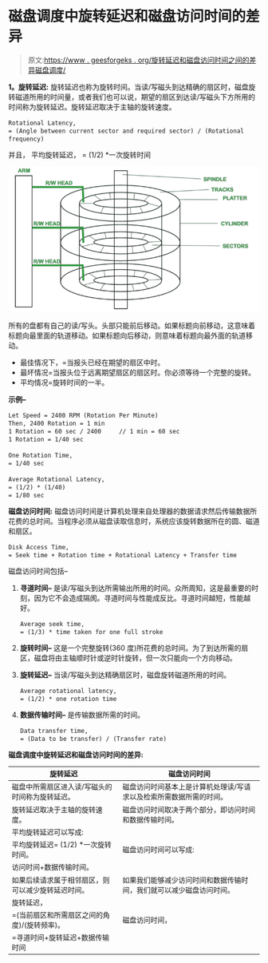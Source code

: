 # 磁盘调度中旋转延迟和磁盘访问时间的差异

> 原文:[https://www . geesforgeks . org/旋转延迟和磁盘访问时间之间的差异磁盘调度/](https://www.geeksforgeeks.org/difference-between-rotational-latency-and-disk-access-time-in-disk-scheduling/)

**1。旋转延迟:**
旋转延迟也称为旋转时间。当读/写磁头到达精确的扇区时，磁盘旋转磁道所用的时间量，或者我们也可以说，期望的扇区到达读/写磁头下方所用的时间称为旋转延迟。旋转延迟取决于主轴的旋转速度。

```
Rotational Latency, 
= (Angle between current sector and required sector) / (Rotational frequency) 
```

并且，
平均旋转延迟，
= (1/2) *一次旋转时间

![](img/b3f4252ffe720051d4ff7eb975d43dfa.png)

所有的盘都有自己的读/写头。头部只能前后移动。如果标题向前移动，这意味着标题向最里面的轨道移动。如果标题向后移动，则意味着标题向最外面的轨道移动。

*   最佳情况下，=当报头已经在期望的扇区中时。
*   最坏情况=当报头位于远离期望扇区的扇区时。你必须等待一个完整的旋转。
*   平均情况=旋转时间的一半。

**示例–**

```
Let Speed = 2400 RPM (Rotation Per Minute)
Then, 2400 Rotation = 1 min 
1 Rotation = 60 sec / 2400     // 1 min = 60 sec
1 Rotation = 1/40 sec

One Rotation Time, 
= 1/40 sec

Average Rotational Latency, 
= (1/2) * (1/40)
= 1/80 sec 
```

**磁盘访问时间:**
磁盘访问时间是计算机处理来自处理器的数据请求然后传输数据所花费的总时间。当程序必须从磁盘读取信息时，系统应该旋转数据所在的圆、磁道和扇区。

```
Disk Access Time, 
= Seek time + Rotation time + Rotational Latency + Transfer time 
```

磁盘访问时间包括–

1.  **寻道时间–**
    是读/写磁头到达所需输出所用的时间。众所周知，这是最重要的时刻，因为它不会造成隔阂。寻道时间与性能成反比。寻道时间越短，性能越好。

    ```
    Average seek time, 
    = (1/3) * time taken for one full stroke 
    ```

2.  **旋转时间–**
    这是一个完整旋转(360 度)所花费的总时间。为了到达所需的扇区，磁盘将由主轴顺时针或逆时针旋转，但一次只能向一个方向移动。
3.  **旋转延迟–**
    当读/写磁头到达精确扇区时，磁盘旋转磁道所用的时间。

    ```
    Average rotational latency, 
    = (1/2) * one rotation time  
    ```

4.  **数据传输时间–**
    是传输数据所需的时间。

    ```
    Data transfer time, 
    = (Data to be transfer) / (Transfer rate) 
    ```

**磁盘调度中旋转延迟和磁盘访问时间的差异:**

<center>

| 旋转延迟 | 磁盘访问时间 |
| --- | --- |
| 磁盘中所需扇区进入读/写磁头的时间称为旋转延迟。 | 磁盘访问时间基本上是计算机处理读/写请求以及检索所需数据所需的时间。 |
| 旋转延迟取决于主轴的旋转速度。 | 磁盘访问时间取决于两个部分，即访问时间和数据传输时间。 |
| 平均旋转延迟可以写成:
平均旋转延迟= (1/2) *一次旋转时间。 | 磁盘访问时间可以写成:
访问时间+数据传输时间。 |
| 如果后续请求属于相邻扇区，则可以减少旋转延迟时间。 | 如果我们能够减少访问时间和数据传输时间，我们就可以减少磁盘访问时间。 |
| 旋转延迟，
=(当前扇区和所需扇区之间的角度)/(旋转频率)。 | 磁盘访问时间，
=寻道时间+旋转延迟+数据传输时间 |

</center>